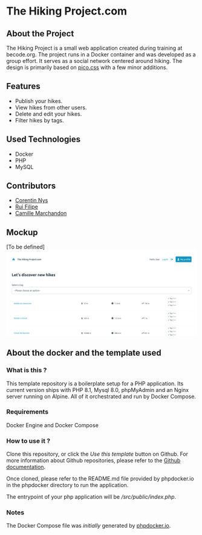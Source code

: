 # The Hiking Project.com

## About the Project
The Hiking Project is a small web application created during training at becode.org. The project runs in a Docker container and was developed as a group effort. It serves as a social network centered around hiking. The design is primarily based on [pico.css](https://picocss.com/) with a few minor additions.

## Features
- Publish your hikes.
- View hikes from other users.
- Delete and edit your hikes.
- Filter hikes by tags.

## Used Technologies
- Docker
- PHP
- MySQL

## Contributors
- [Corentin Nys](https://github.com/corentinnys)
- [Rui Filipe](https://github.com/ruisinhofilipe)
- [Camille Marchandon](https://github.com/CMarchandon)

## Mockup
[To be defined]
![Preview of the index](image.png)

## About the docker and the template used

### What is this ?
This template repository is a boilerplate setup for a PHP application.
Its current version ships with PHP 8.1, Mysql 8.0, phpMyAdmin and an Nginx server running on Alpine.
All of it orchestrated and run by Docker Compose.

### Requirements
Docker Engine and Docker Compose

### How to use it ?
Clone this repository, or click the _Use this template_ button on Github.
For more information about Github repositories, please refer to the [Github documentation](https://docs.github.com/en/repositories/creating-and-managing-repositories/creating-a-repository-from-a-template).

Once cloned, please refer to the README.md file provided by phpdocker.io in the phpdocker directory to run the application.

The entrypoint of your php application will be _/src/public/index.php_.

### Notes
The Docker Compose file was _initially_ generated by [phpdocker.io](https://phpdocker.io/).
